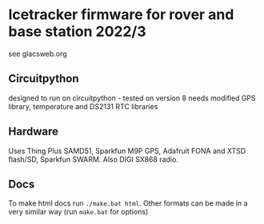 # Icetracker firmware for rover and base station 2022/3

see glacsweb.org

## Circuitpython
designed to run on circuitpython - tested on version 8
needs modified GPS library, temperature and DS2131 RTC libraries

## Hardware
Uses Thing Plus SAMD51, Sparkfun M9P GPS, Adafruit FONA and XTSD flash/SD, Sparkfun SWARM. Also DIGI SX868 radio.

## Docs
To make html docs run `./make.bat html`.
Other formats can be made in a very similar way (run `make.bat` for options)
